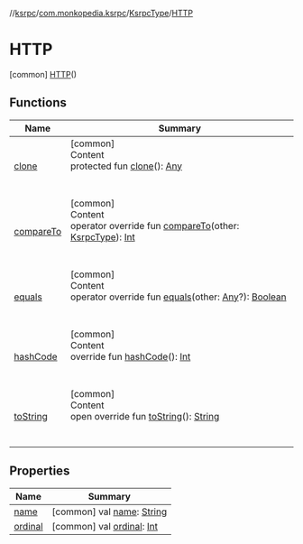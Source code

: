 //[ksrpc](../../../index.md)/[com.monkopedia.ksrpc](../../index.md)/[KsrpcType](../index.md)/[HTTP](index.md)



# HTTP  
 [common] [HTTP](index.md)()  
   


## Functions  
  
|  Name|  Summary| 
|---|---|
| <a name="kotlin/Enum/clone/#/PointingToDeclaration/"></a>[clone](../-l-o-c-a-l/index.md#%5Bkotlin%2FEnum%2Fclone%2F%23%2FPointingToDeclaration%2F%5D%2FFunctions%2F-909481617)| <a name="kotlin/Enum/clone/#/PointingToDeclaration/"></a>[common]  <br>Content  <br>protected fun [clone](../-l-o-c-a-l/index.md#%5Bkotlin%2FEnum%2Fclone%2F%23%2FPointingToDeclaration%2F%5D%2FFunctions%2F-909481617)(): [Any](https://kotlinlang.org/api/latest/jvm/stdlib/kotlin/-any/index.html)  <br><br><br>
| <a name="kotlin/Enum/compareTo/#com.monkopedia.ksrpc.KsrpcType/PointingToDeclaration/"></a>[compareTo](../-l-o-c-a-l/index.md#%5Bkotlin%2FEnum%2FcompareTo%2F%23com.monkopedia.ksrpc.KsrpcType%2FPointingToDeclaration%2F%5D%2FFunctions%2F-909481617)| <a name="kotlin/Enum/compareTo/#com.monkopedia.ksrpc.KsrpcType/PointingToDeclaration/"></a>[common]  <br>Content  <br>operator override fun [compareTo](../-l-o-c-a-l/index.md#%5Bkotlin%2FEnum%2FcompareTo%2F%23com.monkopedia.ksrpc.KsrpcType%2FPointingToDeclaration%2F%5D%2FFunctions%2F-909481617)(other: [KsrpcType](../index.md)): [Int](https://kotlinlang.org/api/latest/jvm/stdlib/kotlin/-int/index.html)  <br><br><br>
| <a name="kotlin/Enum/equals/#kotlin.Any?/PointingToDeclaration/"></a>[equals](../-l-o-c-a-l/index.md#%5Bkotlin%2FEnum%2Fequals%2F%23kotlin.Any%3F%2FPointingToDeclaration%2F%5D%2FFunctions%2F-909481617)| <a name="kotlin/Enum/equals/#kotlin.Any?/PointingToDeclaration/"></a>[common]  <br>Content  <br>operator override fun [equals](../-l-o-c-a-l/index.md#%5Bkotlin%2FEnum%2Fequals%2F%23kotlin.Any%3F%2FPointingToDeclaration%2F%5D%2FFunctions%2F-909481617)(other: [Any](https://kotlinlang.org/api/latest/jvm/stdlib/kotlin/-any/index.html)?): [Boolean](https://kotlinlang.org/api/latest/jvm/stdlib/kotlin/-boolean/index.html)  <br><br><br>
| <a name="kotlin/Enum/hashCode/#/PointingToDeclaration/"></a>[hashCode](../-l-o-c-a-l/index.md#%5Bkotlin%2FEnum%2FhashCode%2F%23%2FPointingToDeclaration%2F%5D%2FFunctions%2F-909481617)| <a name="kotlin/Enum/hashCode/#/PointingToDeclaration/"></a>[common]  <br>Content  <br>override fun [hashCode](../-l-o-c-a-l/index.md#%5Bkotlin%2FEnum%2FhashCode%2F%23%2FPointingToDeclaration%2F%5D%2FFunctions%2F-909481617)(): [Int](https://kotlinlang.org/api/latest/jvm/stdlib/kotlin/-int/index.html)  <br><br><br>
| <a name="kotlin/Enum/toString/#/PointingToDeclaration/"></a>[toString](../-l-o-c-a-l/index.md#%5Bkotlin%2FEnum%2FtoString%2F%23%2FPointingToDeclaration%2F%5D%2FFunctions%2F-909481617)| <a name="kotlin/Enum/toString/#/PointingToDeclaration/"></a>[common]  <br>Content  <br>open override fun [toString](../-l-o-c-a-l/index.md#%5Bkotlin%2FEnum%2FtoString%2F%23%2FPointingToDeclaration%2F%5D%2FFunctions%2F-909481617)(): [String](https://kotlinlang.org/api/latest/jvm/stdlib/kotlin/-string/index.html)  <br><br><br>


## Properties  
  
|  Name|  Summary| 
|---|---|
| <a name="com.monkopedia.ksrpc/KsrpcType.HTTP/name/#/PointingToDeclaration/"></a>[name](name.md)| <a name="com.monkopedia.ksrpc/KsrpcType.HTTP/name/#/PointingToDeclaration/"></a> [common] val [name](name.md): [String](https://kotlinlang.org/api/latest/jvm/stdlib/kotlin/-string/index.html)   <br>
| <a name="com.monkopedia.ksrpc/KsrpcType.HTTP/ordinal/#/PointingToDeclaration/"></a>[ordinal](ordinal.md)| <a name="com.monkopedia.ksrpc/KsrpcType.HTTP/ordinal/#/PointingToDeclaration/"></a> [common] val [ordinal](ordinal.md): [Int](https://kotlinlang.org/api/latest/jvm/stdlib/kotlin/-int/index.html)   <br>

